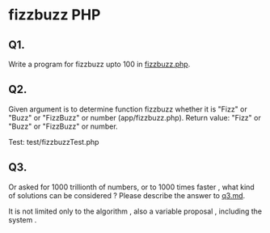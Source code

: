 # fizzbuzz PHP

## Q1. 
Write a program for fizzbuzz upto 100 in [fizzbuzz.php](app/fizzbuzz.php).

## Q2. 
Given argument is to determine function fizzbuzz whether it is "Fizz" or "Buzz" or "FizzBuzz" or number (app/fizzbuzz.php).
Return value: "Fizz" or "Buzz" or "FizzBuzz" or number.

Test: test/fizzbuzzTest.php 

## Q3.
Or asked for 1000 trillionth of numbers, or to 1000 times faster , what kind of solutions can be considered ? 
Please describe the answer to [q3.md](q3.md).

It is not limited only to the algorithm , also a variable proposal , including the system .
